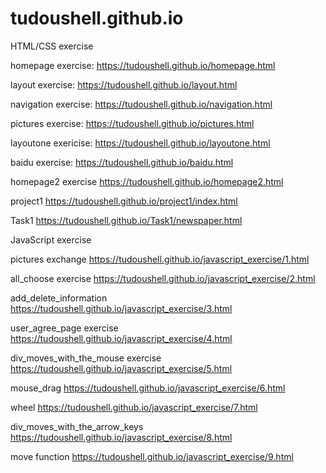 # tudoushell.github.io
HTML/CSS exercise

homepage exercise:
https://tudoushell.github.io/homepage.html

layout exercise:
https://tudoushell.github.io/layout.html

navigation exercise:
https://tudoushell.github.io/navigation.html

pictures exercise:
https://tudoushell.github.io/pictures.html

layoutone exericise:
https://tudoushell.github.io/layoutone.html

baidu exercise:
https://tudoushell.github.io/baidu.html

homepage2 exercise
https://tudoushell.github.io/homepage2.html

project1
https://tudoushell.github.io/project1/index.html

Task1
https://tudoushell.github.io/Task1/newspaper.html

JavaScript exercise

pictures exchange
https://tudoushell.github.io/javascript_exercise/1.html

all_choose exercise
https://tudoushell.github.io/javascript_exercise/2.html

add_delete_information
https://tudoushell.github.io/javascript_exercise/3.html

user_agree_page exercise
https://tudoushell.github.io/javascript_exercise/4.html

div_moves_with_the_mouse exercise
https://tudoushell.github.io/javascript_exercise/5.html

mouse_drag
https://tudoushell.github.io/javascript_exercise/6.html

wheel
https://tudoushell.github.io/javascript_exercise/7.html

div_moves_with_the_arrow_keys
https://tudoushell.github.io/javascript_exercise/8.html

move function
https://tudoushell.github.io/javascript_exercise/9.html
